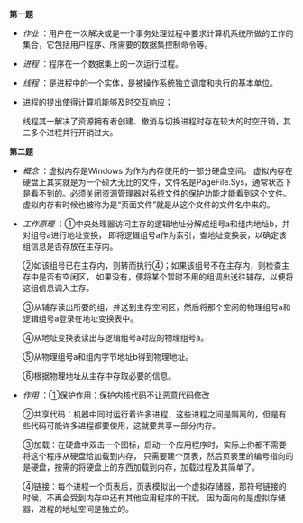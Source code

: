 **第一题**

- *作业* ：用户在一次解决或是一个事务处理过程中要求计算机系统所做的工作的集合，它包括用户程序、所需要的数据集控制命令等。

- *进程* ：程序在一个数据集上的一次运行过程。

- *线程* ：是进程中的一个实体，是被操作系统独立调度和执行的基本单位。

- 进程的提出使得计算机能够及时交互响应；

  线程其一解决了资源拥有者创建、撤消与切换进程时存在较大的时空开销，其二多个进程并行开销过大。

**第二题**

- *概念* ：虚拟内存是Windows 为作为内存使用的一部分硬盘空间。
虚拟内存在硬盘上其实就是为一个硕大无比的文件，文件名是PageFile.Sys，通常状态下是看不到的。必须关闭资源管理器对系统文件的保护功能才能看到这个文件。
虚拟内存有时候也被称为是“页面文件”就是从这个文件的文件名中来的。

- *工作原理* ：①中央处理器访问主存的逻辑地址分解成组号a和组内地址b，并对组号a进行地址变换，
即将逻辑组号a作为索引，查地址变换表，以确定该组信息是否存放在主存内。

  ②如该组号已在主存内，则转而执行④；如果该组号不在主存内，则检查主存中是否有空闲区，
  如果没有，便将某个暂时不用的组调出送往辅存，以便将这组信息调入主存。

  ③从辅存读出所要的组，并送到主存空闲区，然后将那个空闲的物理组号a和逻辑组号a登录在地址变换表中。

  ④从地址变换表读出与逻辑组号a对应的物理组号a。

  ⑤从物理组号a和组内字节地址b得到物理地址。

  ⑥根据物理地址从主存中存取必要的信息。

- *作用* ：①保护作用：保护内核代码不让恶意代码修改

  ②共享代码：机器中同时运行着许多进程，这些进程之间是隔离的，但是有些代码可能许多进程都要使用，这就要共享一部分内存。

  ③加载：在硬盘中双击一个图标，启动一个应用程序时，实际上你都不需要将这个程序从硬盘给加载到内存，
  只需要建个页表，然后页表里的编号指向的是硬盘，按需的将硬盘上的东西加载到内存，加载过程及其简单了。

  ④链接：每个进程一个页表后，页表模拟出一个虚拟存储器，那符号链接的时候，不再会受到内存中还有其他应用程序的干扰，
  因为面向的是虚拟存储器，进程的地址空间是独立的。
